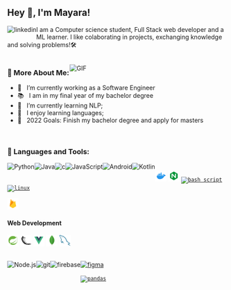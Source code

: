 ## Hey 👋, I'm Mayara!
<a href='https://www.linkedin.com/in/mayara-castro/'><img align='left' alt="linkedin" src="https://raw.githubusercontent.com/rahul-jha98/rahul-jha98/561d474902b59c7429ec22bb73e225696c27b202/assets/linkedin.svg" height='18px'/></a>

I am a Computer science student, Full Stack web developer and a ML learner. I like colaborating in projects, exchanging knowledge and solving problems!🛠️
<br/>
<br/>

<img align="right" alt="GIF" src="https://raw.githubusercontent.com/MayaraCastro/MayaraCastro/main/techstack.gif" width="360px"/>
  
### 🧐 More About Me:
- 🔭 &nbsp; I’m currently working as a Software Engineer
- 📚 &nbsp; I am in my final year of my bachelor degree
- 🌱 &nbsp; I’m currently learning NLP; 
- 💬 &nbsp; I enjoy learning languages;
- 🎯 &nbsp; 2022 Goals: Finish my bachelor degree and apply for masters

<br>

### 🔨 Languages and Tools:

<a href="https://www.python.org" target="_blank"><img align="left" alt="Python" height ="42px" src="https://raw.githubusercontent.com/rahul-jha98/github_readme_icons/main/language_and_tools/square/python/python.svg"></a>
<a href="https://www.java.com" target="_blank"><img align="left" alt="Java" height ="42px" src="https://raw.githubusercontent.com/rahul-jha98/github_readme_icons/main/language_and_tools/square/java/java.svg"></a>
<a href="https://en.wikipedia.org/wiki/C_(programming_language)" target="_blank"><img align="left" alt="c" height ="42px" src="https://github.com/rahul-jha98/README_icons/blob/main/language_and_tools/square/c/c.svg"></a>
<a href="https://developer.mozilla.org/en-US/docs/Web/JavaScript" target="_blank"> <img align="left" alt="JavaScript" height ="42px"  src="https://raw.githubusercontent.com/rahul-jha98/github_readme_icons/main/language_and_tools/square/javascript/javascript.svg"> </a>
<a href="https://developer.android.com" target="_blank"> <img align="left" alt="Android" height ="42px" src="https://raw.githubusercontent.com/rahul-jha98/github_readme_icons/main/language_and_tools/square/android/android.svg"> </a>
<a href="https://kotlinlang.org" target="_blank"><img align="left" alt="Kotlin" height ="42px" src="https://raw.githubusercontent.com/rahul-jha98/github_readme_icons/main/language_and_tools/square/kotlin/kotlin.svg"></a>
<br>
[<code><img src="https://raw.githubusercontent.com/fabioafreitas/fabioafreitas/main/svgs/docker.svg" alt="docker" width='26px'/></code>](https://www.docker.com/)
[<code><img src="https://raw.githubusercontent.com/fabioafreitas/fabioafreitas/main/svgs/nginx.svg" alt="nginx" width='26px'/></code>](https://www.nginx.com/)
[<code><img src="https://img.icons8.com/plasticine/50/000000/bash.png" alt="bash script" width='26px'/></code>](https://en.wikipedia.org/wiki/Bash_(Unix_shell))
[<code><img src="https://img.icons8.com/color/96/000000/linux.png" alt="linux" width='26px'/></code>](https://www.kernel.org/)

[<code><img src="https://raw.githubusercontent.com/fabioafreitas/fabioafreitas/main/svgs/firebase.svg" alt="firebase" width='26px'/></code>](https://firebase.google.com/)
#### Web Development
[<code><img src="https://raw.githubusercontent.com/fabioafreitas/fabioafreitas/main/svgs/spring.svg" alt="spring" width='26px'/></code>](https://spring.io/projects/spring-boot)
[<code><img src="https://raw.githubusercontent.com/fabioafreitas/fabioafreitas/main/svgs/flask.svg" alt="flask" width='26px'/></code>](https://flask.palletsprojects.com/en/2.0.x/)
[<code><img src="https://raw.githubusercontent.com/fabioafreitas/fabioafreitas/main/svgs/vue.svg" alt="vue" width='26px'/></code>](https://vuejs.org/)
[<code><img src="https://raw.githubusercontent.com/fabioafreitas/fabioafreitas/main/svgs/mongodb.svg" alt="mongodb" width='26px'/></code>](https://www.mongodb.com/)
[<code><img src="https://raw.githubusercontent.com/fabioafreitas/fabioafreitas/main/svgs/mysql.svg" alt="mysql" width='26px'/></code>](https://www.mysql.com/)

<br>
<a href="https://nodejs.org" target="_blank"><img align="left" alt="Node.js" height ="42px" src="https://raw.githubusercontent.com/rahul-jha98/github_readme_icons/main/language_and_tools/square/node/node.svg"></a>
<a href="https://git-scm.com/" target="_blank"> <img src="https://raw.githubusercontent.com/rahul-jha98/github_readme_icons/main/language_and_tools/square/git-scm/git-scm.svg" align="left" alt="git" height='42px'/> </a>
<a href="https://www.figma.com/" target="_blank"> <img src="https://raw.githubusercontent.com/rahul-jha98/github_readme_icons/main/language_and_tools/square/figma/figma.svg" alt="figma" height='42px'/> </a>
<a href="https://firebase.google.com/" target="_blank"> <img align="left" src="https://raw.githubusercontent.com/rahul-jha98/github_readme_icons/main/language_and_tools/square/firebase/firebase.svg" alt="firebase" height ="42px"/> </a>


[<code><img src="https://pandas.pydata.org/static/img/pandas_mark.svg" alt="pandas" width='26px'/></code>](https://pandas.pydata.org/)
<br>
